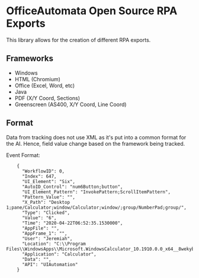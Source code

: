 # OfficeAutomata Open Source RPA Exports

This library allows for the creation of different RPA exports. 

## Frameworks

- Windows
- HTML (Chromium)
- Office (Excel, Word, etc)
- Java
- PDF (X/Y Coord, Sections)
- Greenscreen (AS400, X/Y Coord, Line Coord)

## Format

Data from tracking does not use XML as it's put into a common format for the AI. Hence, field value change based on the framework being tracked.

Event Format: 
```
    {
      "WorkflowID": 0,
      "Index": 647,
      "UI_Element": "Six",
      "AutoID_Control": "num6Button;button",
      "UI_Element_Pattern": "InvokePattern;ScrollItemPattern",
      "Pattern_Value": "",
      "X_Path": "Desktop 1;pane/Calculator;window/Calculator;window/;group/NumberPad;group/",
      "Type": "Clicked",
      "Value": "6",
      "Time": "2020-04-22T06:52:35.1530000",
      "AppFile": "",
      "AppFrame_1": "",
      "User": "Jeremiah",
      "Location": "C:\\Program Files\\WindowsApps\\Microsoft.WindowsCalculator_10.1910.0.0_x64__8wekyb3d8bbwe\\Calculator.exe",
      "Application": "Calculator",
      "Data": "",
      "API": "UIAutomation"
    }
```